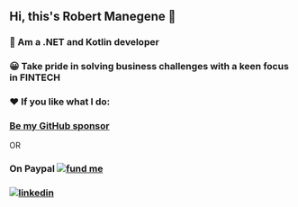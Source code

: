 ## Hi, this's Robert Manegene 👋
### 💬 Am a .NET and Kotlin developer
### 😀 Take pride in solving business challenges with a keen focus in FINTECH
### ❤️ If you like what I do:
### [Be my GitHub sponsor](https://github.com/sponsors/manegene) 

<p align = "left" >OR </p>  

### On Paypal [![fund me](https://www.paypalobjects.com/en_US/i/btn/btn_donateCC_LG.gif)](https://www.paypal.com/donate/?hosted_button_id=XMQSX7J83V5AN)

### [![linkedin](https://github-production-user-asset-6210df.s3.amazonaws.com/13959629/257810439-b3caca50-ea0b-4a06-862e-af8cd3d6a233.png)](https://www.linkedin.com/in/robertmanegene) 
